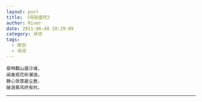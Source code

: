 ```yaml
---
layout: post
title: 《将别普陀》
author: River
date: 2011-06-08 20:29:09
category: 诗词
tags:
  - 原创
  - 诗词
---
```


`穿林翻山遛沙滩，`  
`闻香观花听潮浪。`  
`静心敛意避尘嚣，`  
`破浪乘风终有时。`

<!-- more -->

---
